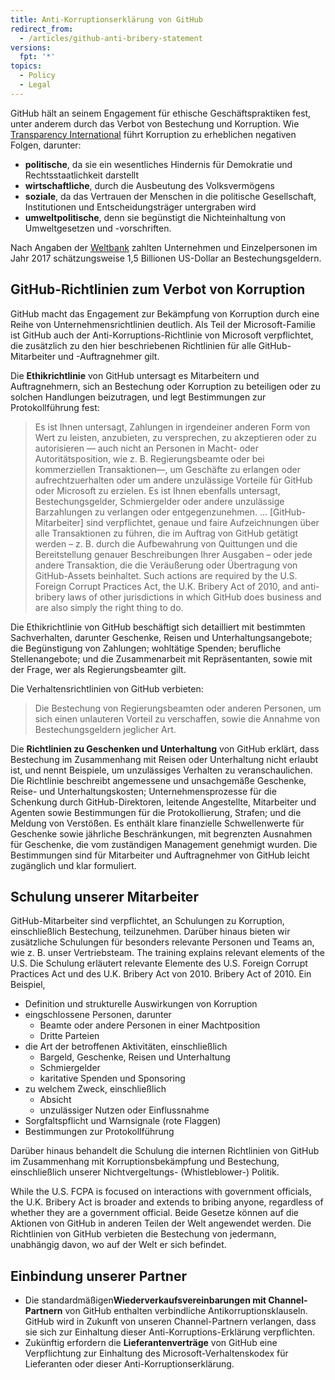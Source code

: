 ```yaml
---
title: Anti-Korruptionserklärung von GitHub
redirect_from:
  - /articles/github-anti-bribery-statement
versions:
  fpt: '*'
topics:
  - Policy
  - Legal
---
```


GitHub hält an seinem Engagement für ethische Geschäftspraktiken fest, unter anderem durch das Verbot von Bestechung und Korruption. Wie [Transparency International](https://www.transparency.org/what-is-corruption#costs-of-corruption) führt Korruption zu erheblichen negativen Folgen, darunter:
- **politische**, da sie ein wesentliches Hindernis für Demokratie und Rechtsstaatlichkeit darstellt
- **wirtschaftliche**, durch die Ausbeutung des Volksvermögens
- **soziale**, da das Vertrauen der Menschen in die politische Gesellschaft, Institutionen und Entscheidungsträger untergraben wird
- **umweltpolitische**, denn sie begünstigt die Nichteinhaltung von Umweltgesetzen und -vorschriften.

Nach Angaben der [Weltbank](https://www.worldbank.org/en/topic/governance/brief/anti-corruption) zahlten Unternehmen und Einzelpersonen im Jahr 2017 schätzungsweise 1,5 Billionen US-Dollar an Bestechungsgeldern.

## GitHub-Richtlinien zum Verbot von Korruption

GitHub macht das Engagement zur Bekämpfung von Korruption durch eine Reihe von Unternehmensrichtlinien deutlich. Als Teil der Microsoft-Familie ist GitHub auch der Anti-Korruptions-Richtlinie von Microsoft verpflichtet, die zusätzlich zu den hier beschriebenen Richtlinien für alle GitHub-Mitarbeiter und -Auftragnehmer gilt.

Die **Ethikrichtlinie** von GitHub untersagt es Mitarbeitern und Auftragnehmern, sich an Bestechung oder Korruption zu beteiligen oder zu solchen Handlungen beizutragen, und legt Bestimmungen zur Protokollführung fest:
> Es ist Ihnen untersagt, Zahlungen in irgendeiner anderen Form von Wert zu leisten, anzubieten, zu versprechen, zu akzeptieren oder zu autorisieren — auch nicht an Personen in Macht- oder Autoritätsposition, wie z. B. Regierungsbeamte oder bei kommerziellen Transaktionen—, um Geschäfte zu erlangen oder aufrechtzuerhalten oder um andere unzulässige Vorteile für GitHub oder Microsoft zu erzielen. Es ist Ihnen ebenfalls untersagt, Bestechungsgelder, Schmiergelder oder andere unzulässige Barzahlungen zu verlangen oder entgegenzunehmen. ... [GitHub-Mitarbeiter] sind verpflichtet, genaue und faire Aufzeichnungen über alle Transaktionen zu führen, die im Auftrag von GitHub getätigt werden – z. B. durch die Aufbewahrung von Quittungen und die Bereitstellung genauer Beschreibungen Ihrer Ausgaben – oder jede andere Transaktion, die die Veräußerung oder Übertragung von GitHub-Assets beinhaltet. Such actions are required by the U.S. Foreign Corrupt Practices Act, the U.K. Bribery Act of 2010, and anti-bribery laws of other jurisdictions in which GitHub does business and are also simply the right thing to do.

Die Ethikrichtlinie von GitHub beschäftigt sich detailliert mit bestimmten Sachverhalten, darunter Geschenke, Reisen und Unterhaltungsangebote; die Begünstigung von Zahlungen; wohltätige Spenden; berufliche Stellenangebote; und die Zusammenarbeit mit Repräsentanten, sowie mit der Frage, wer als Regierungsbeamter gilt.

Die Verhaltensrichtlinien von GitHub verbieten:
> Die Bestechung von Regierungsbeamten oder anderen Personen, um sich einen unlauteren Vorteil zu verschaffen, sowie die Annahme von Bestechungsgeldern jeglicher Art.

Die **Richtlinien zu Geschenken und Unterhaltung** von GitHub erklärt, dass Bestechung im Zusammenhang mit Reisen oder Unterhaltung nicht erlaubt ist, und nennt Beispiele, um unzulässiges Verhalten zu veranschaulichen. Die Richtlinie beschreibt angemessene und unsachgemäße Geschenke, Reise- und Unterhaltungskosten; Unternehmensprozesse für die Schenkung durch GitHub-Direktoren, leitende Angestellte, Mitarbeiter und Agenten sowie Bestimmungen für die Protokollierung, Strafen; und die Meldung von Verstößen. Es enthält klare finanzielle Schwellenwerte für Geschenke sowie jährliche Beschränkungen, mit begrenzten Ausnahmen für Geschenke, die vom zuständigen Management genehmigt wurden. Die Bestimmungen sind für Mitarbeiter und Auftragnehmer von GitHub leicht zugänglich und klar formuliert.

## Schulung unserer Mitarbeiter

GitHub-Mitarbeiter sind verpflichtet, an Schulungen zu Korruption, einschließlich Bestechung, teilzunehmen. Darüber hinaus bieten wir zusätzliche Schulungen für besonders relevante Personen und Teams an, wie z. B. unser Vertriebsteam. The training explains relevant elements of the U.S. Die Schulung erläutert relevante Elemente des U.S. Foreign Corrupt Practices Act und des U.K. Bribery Act von 2010. Bribery Act of 2010. Ein Beispiel,
- Definition und strukturelle Auswirkungen von Korruption
- eingschlossene Personen, darunter
   - Beamte oder andere Personen in einer Machtposition
   - Dritte Parteien
- die Art der betroffenen Aktivitäten, einschließlich
   - Bargeld, Geschenke, Reisen und Unterhaltung
   - Schmiergelder
   - karitative Spenden und Sponsoring
- zu welchem Zweck, einschließlich
   - Absicht
   - unzulässiger Nutzen oder Einflussnahme
- Sorgfaltspflicht und Warnsignale (rote Flaggen)
- Bestimmungen zur Protokollführung

Darüber hinaus behandelt die Schulung die internen Richtlinien von GitHub im Zusammenhang mit Korruptionsbekämpfung und Bestechung, einschließlich unserer Nichtvergeltungs- (Whistleblower-) Politik.

While the U.S. FCPA is focused on interactions with government officials, the U.K. Bribery Act is broader and extends to bribing anyone, regardless of whether they are a government official. Beide Gesetze können auf die Aktionen von GitHub in anderen Teilen der Welt angewendet werden. Die Richtlinien von GitHub verbieten die Bestechung von jedermann, unabhängig davon, wo auf der Welt er sich befindet.

## Einbindung unserer Partner
- Die standardmäßigen**Wiederverkaufsvereinbarungen mit Channel-Partnern** von GitHub enthalten verbindliche Antikorruptionsklauseln. GitHub wird in Zukunft von unseren Channel-Partnern verlangen, dass sie sich zur Einhaltung dieser Anti-Korruptions-Erklärung verpflichten.
- Zukünftig erfordern die **Lieferantenverträge** von GitHub eine Verpflichtung zur Einhaltung des Microsoft-Verhaltenskodex für Lieferanten oder dieser Anti-Korruptionserklärung.
